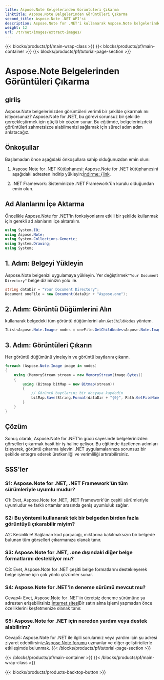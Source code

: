 ```yaml
---
title: Aspose.Note Belgelerinden Görüntüleri Çıkarma
linktitle: Aspose.Note Belgelerinden Görüntüleri Çıkarma
second_title: Aspose.Note .NET API'si
description: Aspose.Note for .NET'i kullanarak Aspose.Note belgelerinden görüntüleri zahmetsizce nasıl çıkaracağınızı öğrenin. Bu kapsamlı eğitimle belge işleme yeteneklerinizi geliştirin.
weight: 12
url: /tr/net/images/extract-images/
---
```


{{< blocks/products/pf/main-wrap-class >}}
{{< blocks/products/pf/main-container >}}
{{< blocks/products/pf/tutorial-page-section >}}

# Aspose.Note Belgelerinden Görüntüleri Çıkarma

## giriiş

Aspose.Note belgelerinizden görüntüleri verimli bir şekilde çıkarmak mı istiyorsunuz? Aspose.Note for .NET, bu görevi sorunsuz bir şekilde gerçekleştirmek için güçlü bir çözüm sunar. Bu eğitimde, belgelerinizdeki görüntüleri zahmetsizce alabilmenizi sağlamak için süreci adım adım anlatacağız.

## Önkoşullar

Başlamadan önce aşağıdaki önkoşullara sahip olduğunuzdan emin olun:

1.  Aspose.Note for .NET Kütüphanesi: Aspose.Note for .NET kütüphanesini aşağıdaki adresten indirip yükleyin:[İndirme: {link](https://releases.aspose.com/note/net/).
   
2. .NET Framework: Sisteminizde .NET Framework'ün kurulu olduğundan emin olun.

## Ad Alanlarını İçe Aktarma

Öncelikle Aspose.Note for .NET'in fonksiyonlarını etkili bir şekilde kullanmak için gerekli ad alanlarını içe aktaralım.

```csharp
using System.IO;
using Aspose.Note;
using System.Collections.Generic;
using System.Drawing;
using System;
```

## 1. Adım: Belgeyi Yükleyin

 Aspose.Note belgenizi uygulamaya yükleyin. Yer değiştirmek`"Your Document Directory"` belge dizininizin yolu ile.

```csharp
string dataDir = "Your Document Directory";
Document oneFile = new Document(dataDir + "Aspose.one");
```

## 2. Adım: Görüntü Düğümlerini Alın

 kullanarak belgedeki tüm görüntü düğümlerini alın.`GetChildNodes` yöntem.

```csharp
IList<Aspose.Note.Image> nodes = oneFile.GetChildNodes<Aspose.Note.Image>();
```

## 3. Adım: Görüntüleri Çıkarın

Her görüntü düğümünü yineleyin ve görüntü baytlarını çıkarın.

```csharp
foreach (Aspose.Note.Image image in nodes)
{
    using (MemoryStream stream = new MemoryStream(image.Bytes))
    {
        using (Bitmap bitMap = new Bitmap(stream))
        {
            // Görüntü baytlarını bir dosyaya kaydedin
            bitMap.Save(String.Format(dataDir + "{0}", Path.GetFileName(image.FileName)));
        }
    }
}
```

## Çözüm

Sonuç olarak, Aspose.Note for .NET'in gücü sayesinde belgelerinizden görselleri çıkarmak basit bir iş haline geliyor. Bu eğitimde özetlenen adımları izleyerek, görüntü çıkarma işlevini .NET uygulamalarınıza sorunsuz bir şekilde entegre ederek üretkenliği ve verimliliği artırabilirsiniz.

## SSS'ler

### S1: Aspose.Note for .NET, .NET Framework'ün tüm sürümleriyle uyumlu mudur?

C1: Evet, Aspose.Note for .NET, .NET Framework'ün çeşitli sürümleriyle uyumludur ve farklı ortamlar arasında geniş uyumluluk sağlar.

### S2: Bu yöntemi kullanarak tek bir belgeden birden fazla görüntüyü çıkarabilir miyim?

A2: Kesinlikle! Sağlanan kod parçacığı, miktarına bakılmaksızın bir belgede bulunan tüm görselleri çıkarmanıza olanak tanır.

### S3: Aspose.Note for .NET, .one dışındaki diğer belge formatlarını destekliyor mu?

C3: Evet, Aspose.Note for .NET çeşitli belge formatlarını destekleyerek belge işleme için çok yönlü çözümler sunar.

### S4: Aspose.Note for .NET'in deneme sürümü mevcut mu?

 Cevap4: Evet, Aspose.Note for .NET'in ücretsiz deneme sürümüne şu adresten erişebilirsiniz:[İnternet sitesi](https://releases.aspose.com/)Bir satın alma işlemi yapmadan önce özelliklerini keşfetmenize olanak tanır.

### S5: Aspose.Note for .NET için nereden yardım veya destek alabilirim?

 Cevap5: Aspose.Note for .NET ile ilgili sorularınız veya yardım için şu adresi ziyaret edebilirsiniz:[Aspose.Note forumu](https://forum.aspose.com/c/note/28) uzmanlar ve diğer geliştiricilerle etkileşimde bulunmak.
{{< /blocks/products/pf/tutorial-page-section >}}

{{< /blocks/products/pf/main-container >}}
{{< /blocks/products/pf/main-wrap-class >}}

{{< blocks/products/products-backtop-button >}}
